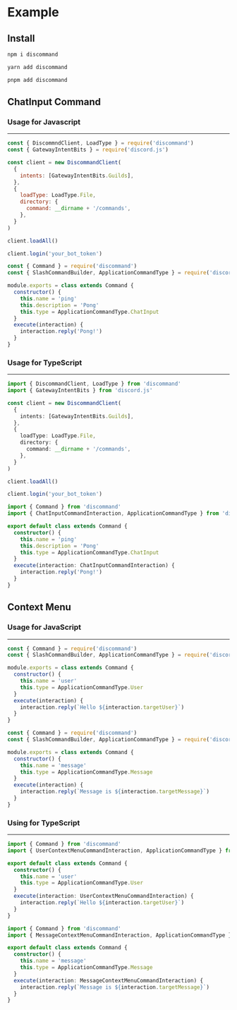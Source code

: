 # Example

## Install

<code-group>
<code-block title="npm">

```bash
npm i discommand
```

</code-block>

<code-block title="yarn">

```bash
yarn add discommand
```

</code-block>


<code-block title='pnpm'>

```bash
pnpm add discommand
```

</code-block>
</code-group>

## ChatInput Command

### Usage for Javascript
---

<code-group>
<code-block title="index.js">

```js
const { DiscommndClient, LoadType } = require('discommand')
const { GatewayIntentBits } = require('discord.js')

const client = new DiscommandClient(
  {
    intents: [GatewayIntentBits.Guilds],
  },
  {
    loadType: LoadType.File,
    directory: {
      command: __dirname + '/commands',
    },
  }
)

client.loadAll()

client.login('your_bot_token')
```

</code-block>

<code-block title="commands/ping.js">

```js
const { Command } = require('discommand')
const { SlashCommandBuilder, ApplicationCommandType } = require('discord.js')

module.exports = class extends Command {
  constructor() {
    this.name = 'ping'
    this.description = 'Pong'
    this.type = ApplicationCommandType.ChatInput
  }
  execute(interaction) {
    interaction.reply('Pong!')
  }
}
```

</code-block>
</code-group>

### Usage for TypeScript
---

<code-group>
<code-block title="index.ts">

```ts
import { DiscommandClient, LoadType } from 'discommand'
import { GatewayIntentBits } from 'discord.js'

const client = new DiscommandClient(
  {
    intents: [GatewayIntentBits.Guilds],
  },
  {
    loadType: LoadType.File,
    directory: {
      command: __dirname + '/commands',
    },
  }
)

client.loadAll()

client.login('your_bot_token')
```

</code-block>

<code-block title="commands/ping.ts">

```ts
import { Command } from 'discommand'
import { ChatInputCommandInteraction, ApplicationCommandType } from 'discord.js'

export default class extends Command {
  constructor() {
    this.name = 'ping'
    this.description = 'Pong'
    this.type = ApplicationCommandType.ChatInput
  }
  execute(interaction: ChatInputCommandInteraction) {
    interaction.reply('Pong!')
  }
}
```

</code-block>
</code-group>


## Context Menu

### Usage for JavaScript

---

<code-group>
<code-block title="User Context Menu">

```js
const { Command } = require('discommand')
const { SlashCommandBuilder, ApplicationCommandType } = require('discord.js')

module.exports = class extends Command {
  constructor() {
    this.name = 'user'
    this.type = ApplicationCommandType.User
  }
  execute(interaction) {
    interaction.reply(`Hello ${interaction.targetUser}`)
  }
}
```

</code-block>

<code-block title="Message Context Menu">

```js
const { Command } = require('discommand')
const { SlashCommandBuilder, ApplicationCommandType } = require('discord.js')

module.exports = class extends Command {
  constructor() {
    this.name = 'message'
    this.type = ApplicationCommandType.Message
  }
  execute(interaction) {
    interaction.reply(`Message is ${interaction.targetMessage}`)
  }
}
```

</code-block>
</code-group>

### Using for TypeScript

---

<code-group>
<code-block title="User Context Menu">

```ts
import { Command } from 'discommand'
import { UserContextMenuCommandInteraction, ApplicationCommandType } from 'discord.js'

export default class extends Command {
  constructor() {
    this.name = 'user'
    this.type = ApplicationCommandType.User
  }
  execute(interaction: UserContextMenuCommandInteraction) {
    interaction.reply(`Hello ${interaction.targetUser}`)
  }
}
```

</code-block>

<code-block title="Message Context Menu">

```ts
import { Command } from 'discommand'
import { MessageContextMenuCommandInteraction, ApplicationCommandType } from 'discord.js'

export default class extends Command {
  constructor() {
    this.name = 'message'
    this.type = ApplicationCommandType.Message
  }
  execute(interaction: MessageContextMenuCommandInteraction) {
    interaction.reply(`Message is ${interaction.targetMessage}`)
  }
}
```

</code-block>
</code-group>
